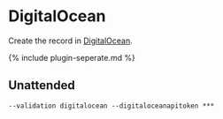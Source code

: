 ---
---
# DigitalOcean 
Create the record in [DigitalOcean](https://www.digitalocean.com/).

{% include plugin-seperate.md %}

## Unattended 
`‑‑validation digitalocean ‑‑digitaloceanapitoken ***`

